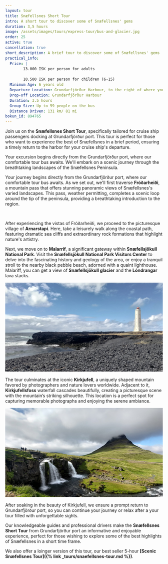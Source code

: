 ```yaml
---
layout: tour
title: Snæfellsnes Short Tour
intro: A short tour to discover some of Snæfellsnes' gems
duration: 3,5 hours
image: /assets/images/tours/express-tour/bus-and-glacier.jpg
order: 25
active: true
cancellation: true
short_description: A brief tour to discover some of Snæfellsnes' gems
practical_info:
  Price: |
        13.000 ISK per person for adults

        10.500 ISK per person for children (6-15)
  Minimum Age: 6 years old
  Departure Location: Grundarfjörður Harbour, to the right of where you disembark from your ship/tender
  Drop-off Location: Grundarfjörður Harbour
  Duration: 3.5 hours
  Group Size: Up to 59 people on the bus
  Distance Driven: 131 km/ 81 mi
bokun_id: 894765
---
```


Join us on the **Snæfellsnes Short Tour**, specifically tailored for cruise ship passengers docking at Grundarfjörður port. This tour is perfect for those who want to experience the best of Snæfellsnes in a brief period, ensuring a timely return to the harbor for your cruise ship's departure.

Your excursion begins directly from the Grundarfjörður port, where our comfortable tour bus awaits. We'll embark on a scenic journey through the breathtaking landscapes of the Snæfellsnes Peninsula.

Your journey begins directly from the Grundarfjörður port, where our comfortable tour bus awaits. As we set out, we'll first traverse **Fróðarheiði**, a mountain pass that offers stunning panoramic views of Snæfellsnes's varied landscapes. This pass, weather permitting, completes a scenic loop around the tip of the peninsula, providing a breathtaking introduction to the region.

<span class="image fit"><img src="/assets/images/tours/express-tour/arnarstapi-arch.jpg" alt="" /></span>

After experiencing the vistas of Fróðarheiði, we proceed to the picturesque village of **Arnarstapi**. Here, take a leisurely walk along the coastal path, featuring dramatic sea cliffs and extraordinary rock formations that highlight nature's artistry.

Next, we move on to **Malarrif**, a significant gateway within **Snæfellsjökull National Park**. Visit the **Snæfellsjökull National Park Visitors Center** to delve into the fascinating history and geology of the area, or enjoy a tranquil stroll to the nearby black pebble beach, adorned with a quaint lighthouse. Malariff, you can get a view of **Snæfellsjökull glacier** and the **Lóndrangar** lava stacks. 

<span class="image fit"><img src="/assets/images/tours/express-tour/lighthouse-malarrif.jpg" alt="" /></span>

The tour culminates at the iconic **Kirkjufell**, a uniquely shaped mountain favored by photographers and nature lovers worldwide. Adjacent to it, **Kirkjufellsfoss** waterfall cascades beautifully, creating a picturesque scene with the mountain’s striking silhouette. This location is a perfect spot for capturing memorable photographs and enjoying the serene ambiance.

<span class="image fit"><img src="/assets/images/tours/express-tour/kirkjufell-express.jpg" alt="" /></span>

After soaking in the beauty of Kirkjufell, we ensure a prompt return to Grundarfjörður port, so you can continue your journey or relax after a your tour filled with unforgettable sights.

Our knowledgeable guides and professional drivers make the **Snæfellsnes Short Tour** from Grundarfjörður port an informative and enjoyable experience, perfect for those wishing to explore some of the best highlights of Snæfellsnes in a short time frame.

We also offer a loinger version of this tour, our best seller 5-hour **[Scenic Snæfellsnes Tour]({% link _tours/snaefellsnes-tour.md %})**. 